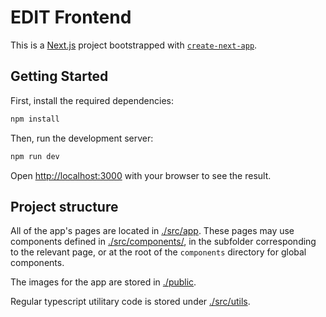 # EDIT Frontend

This is a [Next.js](https://nextjs.org) project bootstrapped with [`create-next-app`](https://nextjs.org/docs/app/api-reference/cli/create-next-app).

## Getting Started

First, install the required dependencies:

```bash
npm install
```

Then, run the development server:

```bash
npm run dev
```

Open [http://localhost:3000](http://localhost:3000) with your browser to see the result.

## Project structure

All of the app's pages are located in [./src/app](./src/app). These pages may use
components defined in [./src/components/](./src/components/), in the subfolder corresponding to the relevant page,
or at the root of the `components` directory for global components.

The images for the app are stored in [./public](./public/).

Regular typescript utilitary code is stored under [./src/utils](./src/utils/).
